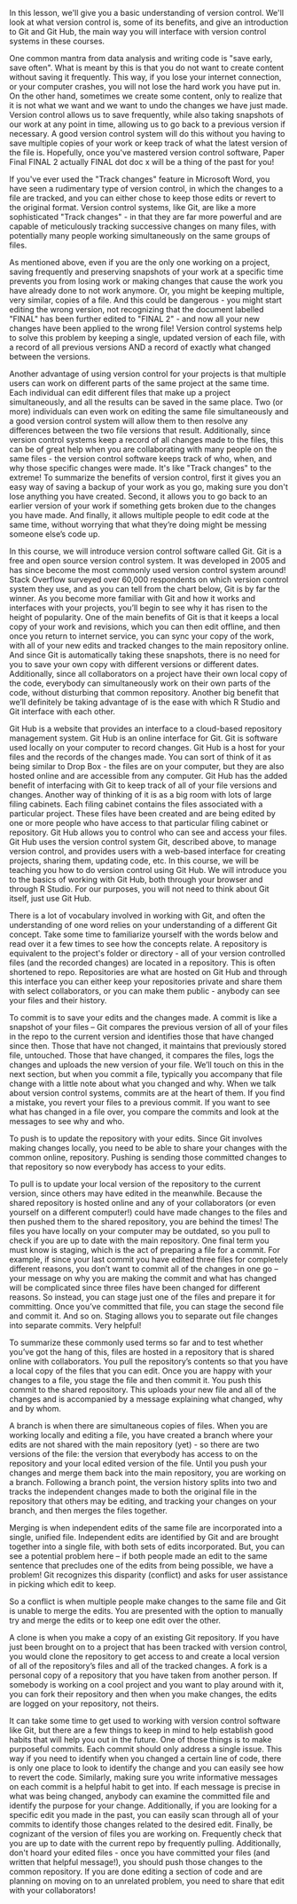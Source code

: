 In this lesson, we'll give you a basic understanding of version control. We'll look at what version control is, some of its benefits, and give an introduction to Git and Git Hub, the main way you will interface with version control systems in these courses.  

One common mantra from data analysis and writing code is "save early, save often". What is meant by this is that you do not want to create content without saving it frequently. This way, if you lose your internet connection, or your computer crashes, you will not lose the hard work you have put in. On the other hand, sometimes we create some content, only to realize that it is not what we want and we want to undo the changes we have just made. Version control allows us to save frequently, while also taking snapshots of our work at any point in time, allowing us to go back to a previous version if necessary. A good version control system will do this without you having to save multiple copies of your work or keep track of what the latest version of the file is. Hopefully, once you've mastered version control software, Paper Final FINAL 2 actually FINAL dot doc x will be a thing of the past for you! 

If you've ever used the "Track changes" feature in Microsoft Word, you have seen a rudimentary type of version control, in which the changes to a file are tracked, and you can either chose to keep those edits or revert to the original format. Version control systems, like Git, are like a more sophisticated "Track changes" - in that they are far more powerful and are capable of meticulously tracking successive changes on many files, with potentially many people working simultaneously on the same groups of files. 

As mentioned above, even if you are the only one working on a project, saving frequently and preserving snapshots of your work at a specific time prevents you from losing work or making changes that cause the work you have already done to not work anymore. Or, you might be keeping multiple, very similar, copies of a file. And this could be dangerous - you might start editing the wrong version, not recognizing that the document labelled "FINAL" has been further edited to "FINAL 2" - and now all your new changes have been applied to the wrong file! Version control systems help to solve this problem by keeping a single, updated version of each file, with a record of all previous versions AND a record of exactly what changed between the versions.

Another advantage of using version control for your projects is that multiple users can work on different parts of the same project at the same time. Each individual can edit different files that make up a project simultaneously, and all the results can be saved in the same place. Two (or more) individuals can even work on editing the same file simultaneously and a good version control system will allow them to then resolve any differences between the two file versions that result. Additionally, since version control systems keep a record of all changes made to the files, this can be of great help when you are collaborating with many people on the same files - the version control software keeps track of who, when, and why those specific changes were made. It's like "Track changes" to the extreme! To summarize the benefits of version control, first it gives you an easy way of saving a backup of your work as you go, making sure you don't lose anything you have created. Second, it allows you to go back to an earlier version of your work if something gets broken due to the changes you have made. And finally, it allows multiple people to edit code at the same time, without worrying that what they’re doing might be messing someone else’s code up.

In this course, we will introduce version control software called Git. Git is a free and open source version control system. It was developed in 2005 and has since become the most commonly used version control system around!  Stack Overflow surveyed over 60,000 respondents on which version control system they use, and as you can tell from the chart below, Git is by far the winner. As you become more familiar with Git and how it works and interfaces with your projects, you’ll begin to see why it has risen to the height of popularity. One of the main benefits of Git is that it keeps a local copy of your work and revisions, which you can then edit offline, and then once you return to internet service, you can sync your copy of the work, with all of your new edits and tracked changes to the main repository online. And since Git is automatically taking these snapshots, there is  no need for you to save your own copy with different versions or different dates. Additionally, since all collaborators on a project have their own local copy of the code, everybody can simultaneously work on their own parts of the code, without disturbing that common repository. Another big benefit that we’ll definitely be taking advantage of is the ease with which R Studio and Git interface with each other. 

Git Hub is a website that provides an interface to a cloud-based repository management system. Git Hub is an online interface for Git. Git is software used locally on your computer to record changes. Git Hub is a host for your files and the records of the changes made. You can sort of think of it as being similar to Drop Box - the files are on your computer, but they are also hosted online and are accessible from any computer. Git Hub has the added benefit of interfacing with Git to keep track of all of your file versions and changes. Another way of thinking of it is as a big room with lots of large filing cabinets. Each filing cabinet contains the files associated with a particular project. These files have been created and are being edited by one or more people who have access to that particular filing cabinet or repository. Git Hub allows you to control who can see and access your files. Git Hub uses the version control system Git, described above, to manage version control, and provides users with a web-based interface for creating projects, sharing them, updating code, etc. In this course, we will be teaching you how to do version control using Git Hub. We will introduce you to the basics of working with Git Hub, both through your browser and through R Studio. For our purposes, you will not need to think about Git itself, just use Git Hub.

There is a lot of vocabulary involved in working with Git, and often the understanding of one word relies on your understanding of a different Git concept. Take some time to familiarize yourself with the words below and read over it a few times to see how the concepts relate. A repository is equivalent to the project's folder or directory - all of your version controlled files (and the recorded changes) are located in a repository. This is often shortened to repo. Repositories are what are hosted on Git Hub and through this interface you can either keep your repositories private and share them with select collaborators, or you can make them public - anybody can see your files and their history. 

To commit is to save your edits and the changes made. A commit is like a snapshot of your files – Git compares the previous version of all of your files in the repo to the current version and identifies those that have changed since then. Those that have not changed, it maintains that previously stored file, untouched. Those that have changed, it compares the files, logs the changes and uploads the new version of your file. We’ll touch on this in the next section, but when you commit a file, typically you accompany that file change with a little note about what you changed and why. When we talk about version control systems, commits are at the heart of them. If you find a mistake, you revert your files to a previous commit. If you want to see what has changed in a file over, you compare the commits and look at the messages to see why and who. 

To push is to update the repository with your edits. Since Git involves making changes locally, you need to be able to share your changes with the common online, repository. Pushing is sending those committed changes to that repository so now everybody has access to your edits. 

To pull is to update your local version of the repository to the current version, since others may have edited in the meanwhile. Because the shared repository is hosted online and any of your collaborators (or even yourself on a different computer!) could have made changes to the files and then pushed them to the shared repository, you are behind the times! The files you have locally on your computer may be outdated, so you pull to check if you are up to date with the main repository. One final term you must know is staging, which is the act of preparing a file for a commit. For example, if since your last commit you have edited three files for completely different reasons, you don’t want to commit all of the changes in one go – your message on why you are making the commit and what has changed will be complicated since three files have been changed for different reasons. So instead, you can stage just one of the files and prepare it for committing. Once you’ve committed that file, you can stage the second file and commit it. And so on. Staging allows you to separate out file changes into separate commits. Very helpful! 

To summarize these commonly used terms so far and to test whether you’ve got the hang of this, files are hosted in a repository that is shared online with collaborators. You pull the repository’s contents so that you have a local copy of the files that you can edit. Once you are happy with your changes to a file, you stage the file and then commit it. You push this commit to the shared repository. This uploads your new file and all of the changes and is accompanied by a message explaining what changed, why and by whom. 

A branch is when there are simultaneous copies of files. When you are working locally and editing a file, you have created a branch where your edits are not shared with the main repository (yet) - so there are two versions of the file: the version that everybody has access to on the repository and your local edited version of the file. Until you push your changes and merge them back into the main repository, you are working on a branch. Following a branch point, the version history splits into two and tracks the independent changes made to both the original file in the repository that others may be editing, and tracking your changes on your branch, and then merges the files together. 

Merging is when independent edits of the same file are incorporated into a single, unified file. Independent edits are identified by Git and are brought together into a single file, with both sets of edits incorporated. But, you can see a potential problem here – if both people made an edit to the same sentence that precludes one of the edits from being possible, we have a problem! Git recognizes this disparity (conflict) and asks for user assistance in picking which edit to keep. 

So a conflict is when multiple people make changes to the same file and Git is unable to merge the edits. You are presented with the option to manually try and merge the edits or to keep one edit over the other. 

A clone is when you make a copy of an existing Git repository. If you have just been brought on to a project that has been tracked with version control, you would clone the repository to get access to and create a local version of all of the repository’s files and all of the tracked changes. A fork is a personal copy of a repository that you have taken from another person. If somebody is working on a cool project and you want to play around with it, you can fork their repository and then when you make changes, the edits are logged on your repository, not theirs.

It can take some time to get used to working with version control software like Git, but there are a few things to keep in mind to help establish good habits that will help you out in the future. One of those things is to make purposeful commits. Each commit should only address a single issue. This way if you need to identify when you changed a certain line of code, there is only one place to look to identify the change and you can easily see how to revert the code. Similarly, making sure you write informative messages on each commit is a helpful habit to get into. If each message is precise in what was being changed, anybody can examine the committed file and identify the purpose for your change. Additionally, if you are looking for a specific edit you made in the past, you can easily scan through all of your commits to identify those changes related to the desired edit. Finally, be cognizant of the version of files you are working on. Frequently check that you are up to date with the current repo by frequently pulling. Additionally, don't hoard your edited files - once you have committed your files (and written that helpful message!), you should push those changes to the common repository. If you are done editing a section of code and are planning on moving on to an unrelated problem, you need to share that edit with your collaborators! 